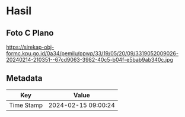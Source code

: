 # Hasil

## Foto C Plano

https://sirekap-obj-formc.kpu.go.id/0a34/pemilu/ppwp/33/19/05/20/09/3319052009026-20240214-210351--67cd9063-3982-40c5-b04f-e5bab9ab340c.jpg


## Metadata

| Key        | Value               |
| ---------- | ------------------- |
| Time Stamp | 2024-02-15 09:00:24 |



